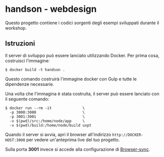 # handson - webdesign

Questo progetto contiene i codici sorgenti degli esempi 
sviluppati durante il workshop.

## Istruzioni

Il server di sviluppo può essere lanciato utilizzando Docker.
Per prima cosa, costruisci l'immagine:

    $ docker build -t handson .

Questo comando costruirà l'immagine docker con Gulp e tutte le dipendenze
necessarie.

Una volta che l'immagina è stata costruita, il server può essere lanciato con il
seguente comando:

    $ docker run --rm -it              \
      -p 3000:3000                     \
      -p 3001:3001                     \
      -v $(pwd)/src:/home/node/app     \
      -v $(pwd)/build:/home/node/build uxpt

Quando il server si avvia, apri il browser all'indirizzo ```http://DOCKER-HOST:3000```
per vedere un'anteprima live del tuo progetto.

Sulla porta **3001** invece si accede alla configurazione di [Browser-sync](https://www.browsersync.io).

